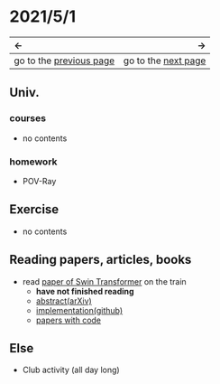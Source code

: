 # 2021/5/1
|←|→|
|:---|---:|
go to the [previous page](../April/30th.md) | go to the [next page](./2nd.md)

## Univ.
### courses
- no contents

### homework
- POV-Ray

## Exercise
- no contents

## Reading papers, articles, books
- read [paper of Swin Transformer](https://arxiv.org/pdf/2103.14030v1.pdf) on the train
    - **have not finished reading**
    - [abstract(arXiv)](https://arxiv.org/abs/2103.14030v1)
    - [implementation(github)](https://github.com/microsoft/Swin-Transformer)
    - [papers with code](https://paperswithcode.com/paper/swin-transformer-hierarchical-vision)

## Else
- Club activity (all day long)
